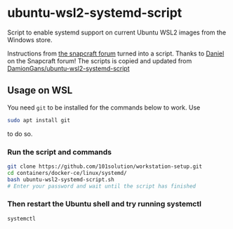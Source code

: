 # ubuntu-wsl2-systemd-script

Script to enable systemd support on current Ubuntu WSL2 images from the Windows store. 


Instructions from [the snapcraft forum](https://forum.snapcraft.io/t/running-snaps-on-wsl2-insiders-only-for-now/13033) turned into a script. Thanks to [Daniel](https://forum.snapcraft.io/u/daniel) on the Snapcraft forum! 
The scripts is copied and updated from [DamionGans/ubuntu-wsl2-systemd-script](https://github.com/DamionGans/ubuntu-wsl2-systemd-script)

## Usage on WSL 
You need ```git``` to be installed for the commands below to work. Use
```sh
sudo apt install git
```
to do so.
### Run the script and commands
```sh
git clone https://github.com/101solution/workstation-setup.git
cd containers/docker-ce/linux/systemd/
bash ubuntu-wsl2-systemd-script.sh
# Enter your password and wait until the script has finished
```
### Then restart the Ubuntu shell and try running systemctl
```sh
systemctl

```